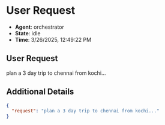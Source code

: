 # User Request

- **Agent**: orchestrator
- **State**: idle
- **Time**: 3/26/2025, 12:49:22 PM

## User Request

plan a 3 day trip to chennai from kochi...

## Additional Details

```json
{
  "request": "plan a 3 day trip to chennai from kochi..."
}
```

